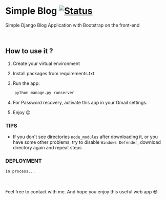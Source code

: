 # Simple Blog  [![Status](https://img.shields.io/badge/status-work--in--progress-yellow)](https://github.com/M0ng00se7169/Django-Blog)

Simple Django Blog Application with Bootstrap on the front-end


<br/>

## How to use it ?


1.  Create your virtual environment <br/>

2. Install packages from requirements.txt

3. Run the app:
```bash
    python manage.py runserver
```

4. For Password recovery, activate this app in your Gmail settings.

5. Enjoy 😉


### TIPS
- If you don't see directories `node_modules` after downloading it, or you have some other problems, try to disable `Windows Defender`, download directory again and repeat steps


### DEPLOYMENT
    In process...


<br/><br/>
Feel free to contact with me. And hope you enjoy this useful web app 😎    
